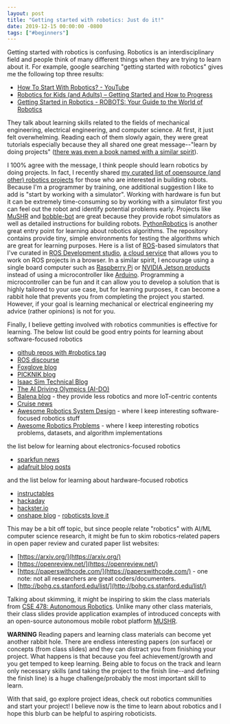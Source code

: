 ```yaml
---
layout: post
title: "Getting started with robotics: Just do it!"
date: 2019-12-15 00:00:00 -0800
tags: ["#beginners"]
---
```


Getting started with robotics is confusing.
Robotics is an interdisciplinary field and people think of many different things when they are trying to learn about it.
For example, google searching "getting started with robotics" gives me the following top three results:

- [How To Start With Robotics? - YouTube](https://www.youtube.com/watch?v=uw-4K9joFL8)
- [Robotics for Kids (and Adults) – Getting Started and How to Progress](http://robotsforroboticists.com/getting-started-kids-adults/)
- [Getting Started in Robotics - ROBOTS: Your Guide to the World of Robotics](https://robots.ieee.org/learn/getting-started/)

They talk about learning skills related to the fields of mechanical engineering, electrical engineering, and computer science.
At first, it just felt overwhelming.
Reading each of them slowly again, they were great tutorials especially because they all shared one great message--"learn by doing projects" ([there was even a book named with a similar spirit](https://www.amazon.com/Robotics-Project-Based-Approach-Lakshmi-Prayaga-ebook/dp/B00PG922M4)).

I 100% agree with the message, I think people should learn robotics by doing projects.
In fact, I recently shared [my curated list of opensource (and other) robotics projects](https://github.com/mjyc/awesome-robotics-projects) for those who are interested in building robots.
Because I'm a programmer by training, one additional suggestion I like to add is "start by working with a simulator".
Working with hardware is fun but it can be extremely time-consuming so by working with a simulator first you can feel out the robot and identify potential problems early.
Projects like [MuSHR](https://mushr.io/) and [bobble-bot](https://hackaday.io/project/164992-bobble-bot) are great because they provide robot simulators as well as detailed instructions for building robots.
[PythonRobotics](https://atsushisakai.github.io/PythonRobotics/) is another great entry point for learning about robotics algorithms.
The repository contains provide tiny, simple environments for testing the algorithms which are great for learning purposes.
Here is a list of [ROS](https://www.ros.org/)-based simulators that I've curated in [ROS Development studio](https://rds.theconstructsim.com/r/mchung/), [a cloud service](https://www.theconstructsim.com/rds-ros-development-studio/) that allows you to work on ROS projects in a browser.
In a similar spirit, I encourage using a single board computer such as [Raspberry Pi](https://www.raspberrypi.org/) or [NVIDIA Jetson products](https://developer.nvidia.com/embedded/learn/tutorials) instead of using a microcontroller like [Arduino](https://www.arduino.cc/).
Programming a microcontroller can be fun and it can allow you to develop a solution that is highly tailored to your use case, but for learning purposes, it can become a rabbit hole that prevents you from completing the project you started.
However, if your goal is learning mechanical or electrical engineering my advice (rather opinions) is not for you.

Finally, I believe getting involved with robotics communities is effective for learning.
The below list could be good entry points for learning about software-focused robotics

- [github repos with #robotics tag](https://github.com/topics/robotics)
- [ROS discourse](https://discourse.ros.org/)
- [Foxglove blog](https://foxglove.dev/blog)
- [PICKNIK blog](https://picknik.ai/blog/)
- [Isaac Sim Technical Blog](https://developer.nvidia.com/blog/tag/isaac-sim/)
- [The AI Driving Olympics (AI-DO)](https://www.duckietown.org/research/ai-driving-olympics)
- [Balena blog](https://www.balena.io/blog) - they provide less robotics and more IoT-centric contents
- [Cruise news](https://getcruise.com/news)
- [Awesome Robotics System Design](https://github.com/mjyc/awesome-robotics-system-design) - where I keep interesting software-focused robotics stuff
- [Awesome Robotics Problems](https://github.com/mjyc/awesome-robotics-problems-design) - where I keep interesting robotics problems, datasets, and algorithm implementations 

the list below for learning about electronics-focused robotics

- [sparkfun news](https://www.sparkfun.com/news)
- [adafruit blog posts](https://blog.adafruit.com/)

and the list below for learning about hardware-focused robotics

- [instructables](https://www.instructables.com/)
- [hackaday](https://hackaday.com/)
- [hackster.io](https://www.hackster.io/)
- [onshape blog](https://www.onshape.com/en/blog/) - [roboticsts love it](https://hackaday.com/2021/02/28/onshape-to-robot-models-made-easier/)

This may be a bit off topic, but since people relate "robotics" with AI/ML computer science research, it might be fun to skim robotics-related papers in open paper review and curated paper list websites:

- [https://arxiv.org/](https://arxiv.org/)
- [https://openreview.net/](https://openreview.net/)
- [https://paperswithcode.com/](https://paperswithcode.com/) - one note: not all researchers are great coders/documenters.
- [http://bohg.cs.stanford.edu/list/](http://bohg.cs.stanford.edu/list/)

Talking about skimming, it might be inspiring to skim the class materials from [CSE 478: Autonomous Robotics](https://courses.cs.washington.edu/courses/cse478/20wi/).
Unlike many other class materials, their class slides provide application examples of introduced concepts with an open-source autonomous mobile robot platform [MUSHR](https://mushr.io/).

**WARNING** Reading papers and learning class materials can become yet another rabbit hole.
There are endless interesting papers (on surface) or concepts (from class slides) and they can distract you from finishing your project.
What happens is that because you feel achievement/growth and you get temped to keep learning.
Being able to focus on the track and learn only necessary skills (and taking the project to the finish line--and defining the finish line) is a huge challenge/probably the most important skill to learn.

With that said, go explore project ideas, check out robotics communities and start your project!
I believe now is the time to learn about robotics and I hope this blurb can be helpful to aspiring roboticists.
